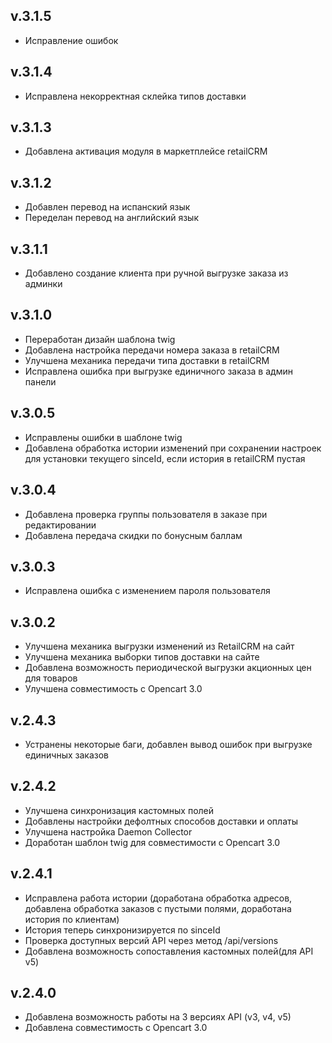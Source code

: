 ## v.3.1.5
* Исправление ошибок

## v.3.1.4
* Исправлена некорректная склейка типов доставки

## v.3.1.3
* Добавлена активация модуля в маркетплейсе retailCRM

## v.3.1.2
* Добавлен перевод на испанский язык
* Переделан перевод на английский язык

## v.3.1.1
* Добавлено создание клиента при ручной выгрузке заказа из админки

## v.3.1.0
* Переработан дизайн шаблона twig
* Добавлена настройка передачи номера заказа в retailCRM
* Улучшена механика передачи типа доставки в retailCRM
* Исправлена ошибка при выгрузке единичного заказа в админ панели

## v.3.0.5
* Исправлены ошибки в шаблоне twig
* Добавлена обработка истории изменений при сохранении настроек для установки текущего sinceId, если история в retailCRM пустая

## v.3.0.4
* Добавлена проверка группы пользователя в заказе при редактировании
* Добавлена передача скидки по бонусным баллам

## v.3.0.3
* Исправлена ошибка с изменением пароля пользователя

## v.3.0.2
* Улучшена механика выгрузки изменений из RetailCRM на сайт
* Улучшена механика выборки типов доставки на сайте
* Добавлена возможность периодической выгрузки акционных цен для товаров
* Улучшена совместимость с Opencart 3.0

## v.2.4.3
* Устранены некоторые баги, добавлен вывод ошибок при выгрузке единичных заказов

## v.2.4.2
* Улучшена синхронизация кастомных полей
* Добавлены настройки дефолтных способов доставки и оплаты
* Улучшена настройка Daemon Collector
* Доработан шаблон twig для совместимости с Opencart 3.0

## v.2.4.1
* Исправлена работа истории (доработана обработка адресов, добавлена обработка заказов с пустыми полями, доработана история по клиентам)
* История теперь синхронизируется по sinceId
* Проверка доступных версий API через метод /api/versions
* Добавлена возможность сопоставления кастомных полей(для API v5)

## v.2.4.0
* Добавлена возможность работы на 3 версиях API (v3, v4, v5)
* Добавлена совместимость с Opencart 3.0

